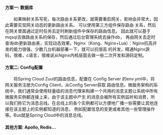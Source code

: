 #### 方案一: 数据库
&emsp;&emsp;如果映射关系写死，每次路由关系更改，就需要重启网关，影响会非常大，因此需要实现网关动态的更新路由关系。 可以使用第三方组件保存路由
关系，然后在网关里面通过定时任务去定时刷新组件中保存的路由信息。 因此就可以基于mqsql去做路由关系的保存，然后通过后台管理系统去操作db，
再由网关去定时查询db更新路由表，实现动态效果。Nginx（Kong、Nginx+Lua）：Nginx抗高并发的能力很强，少数几台机器部署一下，就可以抗很高
的并发，精通Nginx源码，很难，c语言，很难说从Nginx内核层面去做一些二次开发和源码定制。

#### 方案二: Config配置
&emsp;&emsp;将Spring Cloud Zuul的路由信息，配置在 Config Server 的env.yml中，将网关服务注册为Config Client，从Config Server获取
路由信息。微服务架构的系统中，我们通常会使用轻量级的消息代理来构建一个共用的消息主题让系统中所有微服务实例都连接上来，由于该主题中产生
的消息会被所有实例监听和消费，所以我们称它为消息总线。在总线上的各个实例都可以方便地广播一些需要让其他连接在该主题上的实例都知道的消息，
例如配置信息的变更或者其他一些管理操作等。Bus就是Spring Cloud中的消息总线。

#### 其他方案: Apollo, Redis...